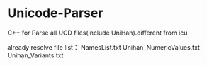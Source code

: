 # Unicode-Parser
C++ for Parse all UCD files(include UniHan).different from  icu 

already resolve file list：
NamesList.txt
Unihan_NumericValues.txt
Unihan_Variants.txt
